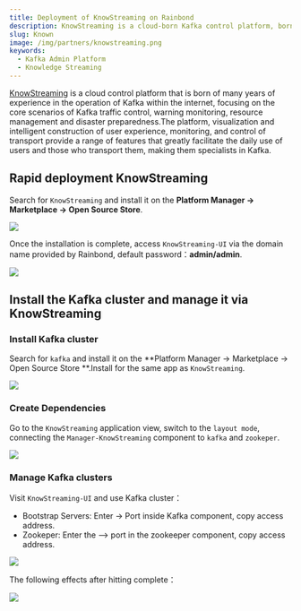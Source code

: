 ```yaml
---
title: Deployment of KnowStreaming on Rainbond
description: KnowStreaming is a cloud-born Kafka control platform, born of many years of experience in running Kafka within the internet.
slug: Known
image: /img/partners/knowstreaming.png
keywords:
  - Kafka Admin Platform
  - Knowledge Streaming
---
```


[KnowStreaming](https://github.com/didi/KnowStreaming) is a cloud control platform that is born of many years of experience in the operation of Kafka within the internet, focusing on the core scenarios of Kafka traffic control, warning monitoring, resource management and disaster preparedness.The platform, visualization and intelligent construction of user experience, monitoring, and control of transport provide a range of features that greatly facilitate the daily use of users and those who transport them, making them specialists in Kafka.

<!--truncate-->

## Rapid deployment KnowStreaming

Search for `KnowStreaming` and install it on the **Platform Manager -> Marketplace -> Open Source Store**.

![](https://static.goodrain.com/wechat/KnowStreaming/KnowStreaming-install.png)

Once the installation is complete, access `KnowStreaming-UI` via the domain name provided by Rainbond, default password：**admin/admin**.

![](https://static.goodrain.com/wechat/KnowStreaming/Topology.png)

## Install the Kafka cluster and manage it via KnowStreaming

### Install Kafka cluster

Search for `kafka` and install it on the \*\*Platform Manager -> Marketplace -> Open Source Store \*\*.Install for the same app as `KnowStreaming`.

![](https://static.goodrain.com/wechat/KnowStreaming/kafka.png)

### Create Dependencies

Go to the `KnowStreaming` application view, switch to the `layout mode`, connecting the `Manager-KnowStreaming` component to `kafka` and `zookeper`.

![](https://static.goodrain.com/wechat/KnowStreaming/ks-kafka.png)

### Manage Kafka clusters

Visit `KnowStreaming-UI` and use Kafka cluster：

- Bootstrap Servers: Enter -> Port inside Kafka component, copy access address.
- Zookeper: Enter the --> port in the zookeeper component, copy access address.

![](https://static.goodrain.com/wechat/KnowStreaming/docking-cluster.png)

The following effects after hitting complete：

![](https://static.goodrain.com/wechat/KnowStreaming/ks-overview.png)